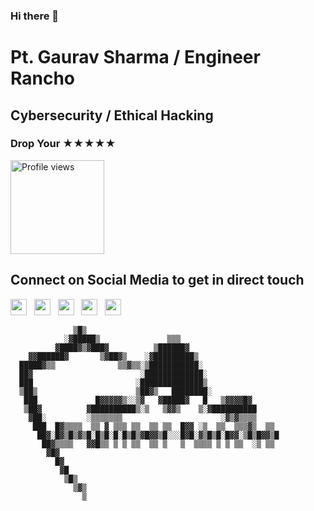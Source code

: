 ### Hi there 👋
# Pt. Gaurav Sharma / Engineer Rancho
## Cybersecurity / Ethical Hacking
### Drop Your ★★★★★

<a href="https://github.com/EngineerRancho">
  <img src="https://komarev.com/ghpvc/?username=EngineerRancho&base=3000&color=brightgreen" alt="Profile views" title="Profile views" style="width: 150px; height: auto;" />
</a>

## Connect on Social Media to get in direct touch

[<img src="https://img.shields.io/badge/Email-Contact-red?style=for-the-badge" height="26"/>](mailto:2gauravpandit@gmail.com) &nbsp;
[<img src="https://img.shields.io/badge/LinkedIn-Connect-blue?style=for-the-badge" height="26"/>](https://www.linkedin.com/in/pt-gaurav-sharma) &nbsp;
[<img src="https://img.shields.io/badge/Instagram-Follow-orange?style=for-the-badge" height="26"/>](https://www.instagram.com/gauravpandit_4ever) &nbsp;
[<img src="https://img.shields.io/badge/Snapchat-Add-yellow?style=for-the-badge" height="26"/>](http://www.snapchat.com/add/gauravpandit_1) &nbsp;
[<img src="https://img.shields.io/badge/WhatsApp-Chat-brightgreen?style=for-the-badge" height="26"/>](https://wa.me/+15623997104) &nbsp;

                  ▒█▒ 
                ░▓█████▒               ▒▒▒ 
              ▓████▓▒▓███▓          ▒██████▓
        ▓▓██████▓       ▒▓██▓▒    ░▓█████████▒
      █████▓▒▒              ▒▒▓▒▒░▒███████████░ 
      ██▓                        ░█████████████░
      ███                       ░██████████████▒
      ▒██▒                      ▒██▓▒   ████████░
       ███             █▓▓▓▓▓▒░░▒▓   ▓█████▓   █   ▒▓▓▓▓█▓
       ▒██▓          ▓██████████▒░▒   ▒▓▓▒    ▒░▓██████████ 
        ▓██░         ░▒▒▒▒▒▒▒                      ░▓▒▓▒▒▒▒
         ███  █▓▒▒▒▒  ▒▒ ▓ ▒▒▒ ▒▒  ▒▒ ▒▒  █▓▓ ░▒  ▒▒  ▒▒▒▓▒  ▒▒
          ██▓░█▓▒█▒▓▒█░█▒█░█░█▒█▒▓█▓▓▒█░░░█▓█░▓▒█▒█░█▓▓░▒█▒█▓▓▒█
           ██▓▒▒▒▒   ▓▓█▒▒ ▒ ▒ ▒▒  ▒▒ ▒   ▒  ▒▒▒▒ ▒ ▒ ▒▒  ░▒ ▒▒
            ▓█▓
              █▓
               ▓█
                ▒█▒
                  ▒▓▒
                    ▒



<!--

[<img src="https://img.icons8.com/color/144/000000/linkedin.png" height="90"/>](https://www.linkedin.com/in/pt-gaurav-sharma) &nbsp;
[<img src="https://img.icons8.com/color/144/000000/instagram-new.png" height="90"/>](https://www.instagram.com/gauravpandit_4ever) &nbsp;
[<img src="https://img.icons8.com/color/144/000000/snapchat.png" height="90"/>](http://www.snapchat.com/add/gauravpandit_1) &nbsp;
[<img src="https://img.icons8.com/color/144/000000/whatsapp.png" height="90"/>](https://wa.me/+15623997104) &nbsp;
[<img src="https://img.icons8.com/color/144/000000/email.png" height="90"/>](mailto:2gauravpandit@gmail.com)
-->

<!-- 🔭 I’m currently working on Mini Project ideas 
- 🌱 I’m currently learning Cyber cecurity 
- 👯 I’m looking to collaborate on GitHub
- 🤔 I’m looking for help with ... can't say 
- 💬 Ask me about ... myself 😅
- 📫 How to reach me: ... Prefer Links on Profile
- ⚡ Fun fact: ... solving the issues in your issue solvings.!
-->
